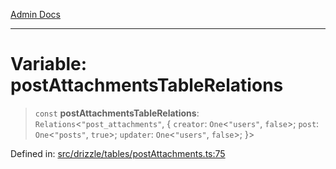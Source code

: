 [Admin Docs](/)

***

# Variable: postAttachmentsTableRelations

> `const` **postAttachmentsTableRelations**: `Relations`\<`"post_attachments"`, \{ `creator`: `One`\<`"users"`, `false`\>; `post`: `One`\<`"posts"`, `true`\>; `updater`: `One`\<`"users"`, `false`\>; \}\>

Defined in: [src/drizzle/tables/postAttachments.ts:75](https://github.com/PurnenduMIshra129th/talawa-api/blob/8bb4483f6aa0d175e00d3d589e36182f9c58a66a/src/drizzle/tables/postAttachments.ts#L75)
